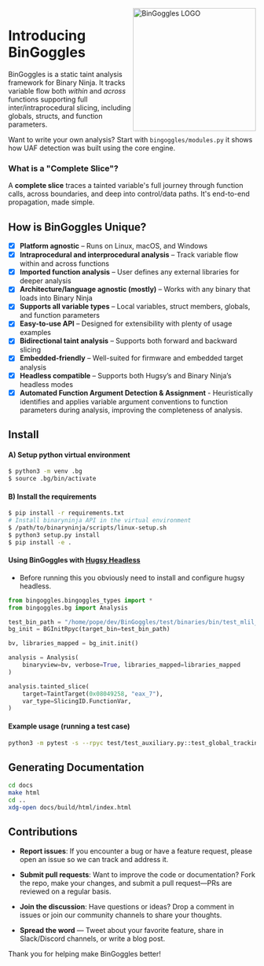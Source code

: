 
<img align="right" src="images/logo.jpeg" alt="BinGoggles LOGO" width="250" heigh="250">

# Introducing BinGoggles
BinGoggles is a static taint analysis framework for Binary Ninja. It tracks variable flow both *within* and *across* functions supporting full inter/intraprocedural slicing, including globals, structs, and function parameters.

Want to write your own analysis? Start with `bingoggles/modules.py` it shows how UAF detection was built using the core engine.

### What is a "Complete Slice"?
A **complete slice** traces a tainted variable's full journey through function calls, across boundaries, and deep into control/data paths. It's end-to-end propagation, made simple.

## How is BinGoggles Unique?
- [x] **Platform agnostic** – Runs on Linux, macOS, and Windows
- [x] **Intraprocedural and interprocedural analysis** – Track variable flow within and across functions
- [X] **Imported function analysis** – User defines any external libraries for deeper analysis
- [x] **Architecture/language agnostic (mostly)** – Works with any binary that loads into Binary Ninja
- [x] **Supports all variable types** – Local variables, struct members, globals, and function parameters
- [x] **Easy-to-use API** – Designed for extensibility with plenty of usage examples
- [x] **Bidirectional taint analysis** – Supports both forward and backward slicing
- [x] **Embedded-friendly** – Well-suited for firmware and embedded target analysis
- [x] **Headless compatible** – Supports both Hugsy’s and Binary Ninja’s headless modes
- [X] **Automated Function Argument Detection & Assignment** - Heuristically identifies and applies variable argument conventions to function parameters during analysis, improving the completeness of analysis.

## Install
#### A) Setup python virtual environment
```bash
$ python3 -m venv .bg
$ source .bg/bin/activate
```

#### B) Install the requirements
```bash
$ pip install -r requirements.txt
# Install binaryninja API in the virtual environment
$ /path/to/binaryninja/scripts/linux-setup.sh
$ python3 setup.py install
$ pip install -e .
```

#### Using BinGoggles with [Hugsy Headless](https://github.com/hugsy/binja-headless)
- Before running this you obviously need to install and configure hugsy headless. 
```python
from bingoggles.bingoggles_types import *
from bingoggles.bg import Analysis

test_bin_path = "/home/pope/dev/BinGoggles/test/binaries/bin/test_mlil_store"
bg_init = BGInitRpyc(target_bin=test_bin_path)

bv, libraries_mapped = bg_init.init()

analysis = Analysis(
    binaryview=bv, verbose=True, libraries_mapped=libraries_mapped
)

analysis.tainted_slice(
    target=TaintTarget(0x08049258, "eax_7"),
    var_type=SlicingID.FunctionVar,
)
```

#### Example usage (running a test case)
```bash
python3 -m pytest -s --rpyc test/test_auxiliary.py::test_global_tracking_fwd_var
```

## Generating Documentation
```bash
cd docs
make html
cd ..
xdg-open docs/build/html/index.html
```

## Contributions
- **Report issues**: If you encounter a bug or have a feature request, please open an issue so we can track and address it.

- **Submit pull requests**: Want to improve the code or documentation? Fork the repo, make your changes, and submit a pull request—PRs are reviewed on a regular basis.

- **Join the discussion**: Have questions or ideas? Drop a comment in issues or join our community channels to share your thoughts.

- **Spread the word** — Tweet about your favorite feature, share in Slack/Discord channels, or write a blog post.

Thank you for helping make BinGoggles better!
